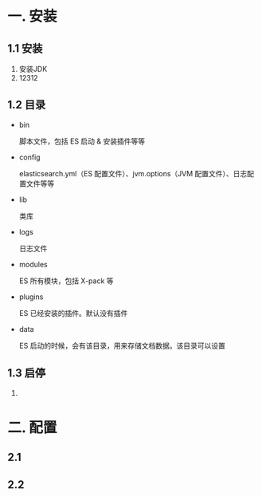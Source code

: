 # 一. 安装

## 1.1 安装

1. 安装JDK
2. 12312

## 1.2 目录

- bin 

  脚本文件，包括 ES 启动 & 安装插件等等

- config 

  elasticsearch.yml（ES 配置文件）、jvm.options（JVM 配置文件）、日志配置文件等等

- lib 

  类库

- logs 

  日志文件

- modules 

  ES 所有模块，包括 X-pack 等

- plugins 

   ES 已经安装的插件。默认没有插件

- data

  ES 启动的时候，会有该目录，用来存储文档数据。该目录可以设置

## 1.3 启停

1. 



# 二. 配置

## 2.1 

## 2.2